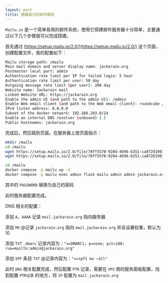 ```yaml
---
layout: post
title: 搭建自己的邮件服务
---
```


`Mailu.io` 是一个简单易用的邮件系统，使用它搭建邮件服务器十分简单，主要通过以下几个步骤就可以完成搭建。

首先通过 [https://setup.mailu.io/2.0/](https://setup.mailu.io/2.0/) 这个页面，创建配置文件，我的配置如下：

```bash
Mailu storage path: /mailu
Main mail domain and server display name: jackarain.org
Postmaster local part: admin
Authentication rate limit per IP for failed login: 5 hour
Authentication rate limit per user: 50 day
Outgoing message rate limit (per user): 200 day
Website name: Jackarain mail
Linked Website URL: https://jackarain.org
Enable the admin UI (and path to the admin UI): /admin
Enable Web email client (and path to the Web email client): roundcube /webmail (Enable the webdav service/Enable fetchmail/Enable oletools)
IPv4 listen address: 0.0.0.0
Subnet of the docker network: 192.168.203.0/24
Enable an internal DNS resolver (unbound) (.)
Public hostnames: jackarain.org
```

完成后，然后跳到页面，在服务器上按页面指示：

```bash
mkdir /mailu
cd /mailu
wget https://setup.mailu.io/2.0/file/70ff5570-9284-4696-b351-ca87281901dc/docker-compose.yml
wget https://setup.mailu.io/2.0/file/70ff5570-9284-4696-b351-ca87281901dc/mailu.env

cd /mailu
docker compose -p mailu up -d
docker compose -p mailu exec admin flask mailu admin admin jackarain.org PASSWORD
```

其中的 `PASSWORD` 替换为自己的密码

此时服务器配置完成。

DNS 相关的配置：

添加 `A`、`AAAA` 记录 `mail.jackarain.org` 指向服务器

添加 `MX` @记录 `jackarain.org` 指向 `mail.jackarain.org` 并且设置权重，默认为 10

添加 `TXT` `_dmarc` 记录内容为：`"v=DMARC1; p=none; pct=100; rua=mailto:admin@jackarain.org"`

添加 `SPF` 条目 `TXT` @记录内容为：`"v=spf1 mx ~all"`

此时 `DNS` 相关配置完成，然后配置 `PTR` 记录，需要在 `VPS` 商的服务面板配置，找到配置 `PTR记录`
 的地方，将 `IP` 配置为 `mail.jackarain.org`

